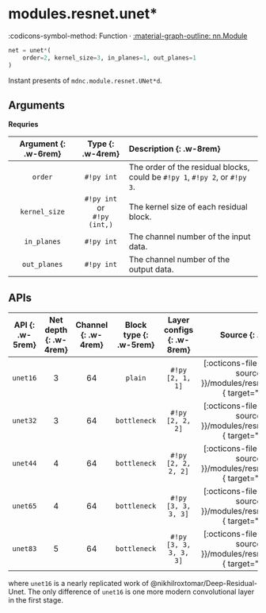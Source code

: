 # modules.resnet.unet*

:codicons-symbol-method: Function · [:material-graph-outline: nn.Module][torch-module]

```python
net = unet*(
    order=2, kernel_size=3, in_planes=1, out_planes=1
)
```

Instant presents of `mdnc.module.resnet.UNet*d`.

## Arguments

**Requries**

| Argument {: .w-6rem} | Type {: .w-4rem} | Description {: .w-8rem} |
| :------: | :-----: | :---------- |
| `order` | `#!py int` | The order of the residual blocks, could be `#!py 1`, `#!py 2`, or `#!py 3`. |
| `kernel_size` | `#!py int` or<br>`#!py (int,)` | The kernel size of each residual block. |
| `in_planes` | `#!py int` | The channel number of the input data. |
| `out_planes` | `#!py int` | The channel number of the output data. |

## APIs

| API {: .w-5rem} | Net depth {: .w-4rem} | Channel {: .w-4rem} | Block type {: .w-5rem} | Layer configs {: .w-8rem} | Source {: .w-4rem} |
| :-----: | :-------: | :-----: | :--------: | :-----------: | :-----: |
| `unet16` | 3 | 64 | `plain`      | `#!py [2, 1, 1]` | [:octicons-file-code-24:]({{ source.root }}/modules/resnet.py#L1467){ target="_blank" } |
| `unet32` | 3 | 64 | `bottleneck` | `#!py [2, 2, 2]` | [:octicons-file-code-24:]({{ source.root }}/modules/resnet.py#L1486){ target="_blank" } |
| `unet44` | 4 | 64 | `bottleneck` | `#!py [2, 2, 2, 2]` | [:octicons-file-code-24:]({{ source.root }}/modules/resnet.py#L1503){ target="_blank" } |
| `unet65` | 4 | 64 | `bottleneck` | `#!py [3, 3, 3, 3]` | [:octicons-file-code-24:]({{ source.root }}/modules/resnet.py#L1520){ target="_blank" } |
| `unet83` | 5 | 64 | `bottleneck` | `#!py [3, 3, 3, 3, 3]` | [:octicons-file-code-24:]({{ source.root }}/modules/resnet.py#L1537){ target="_blank" } |

where `unet16` is a nearly replicated work of @nikhilroxtomar/Deep-Residual-Unet. The only difference of `unet16` is one more modern convolutional layer in the first stage.

[torch-module]:https://pytorch.org/docs/stable/generated/torch.nn.Module.html "torch.nn.Module"

